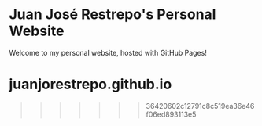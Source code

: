 # Juan José Restrepo's Personal Website

Welcome to my personal website, hosted with GitHub Pages!

# juanjorestrepo.github.io

> > > > > > > 36420602c12791c8c519ea36e46f06ed893113e5
